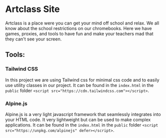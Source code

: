 # Artclass Site

Artclass is a place were you can get your mind off school and relax. We all know about the school restrictions on our chromebooks. Here we have games, proxies, and tools to have fun and make your teachers mad that they can't see your screen.

## Tools:

### Tailwind CSS

In this project we are using Tailwind css for minimal css code and to easily use utility classes in our project. It can be found in the `index.html` in the `public` folder ```<script src="https://cdn.tailwindcss.com"></script>```.

### Alpine.js

Alpine.js is a very light javascript framework that seamlessly integrates into your HTML code. It very lightweight but can be used to make complex applications.   It can be found in the `index.html` in the `public` folder ```<script src="https://unpkg.com/alpinejs" defer></script>```.